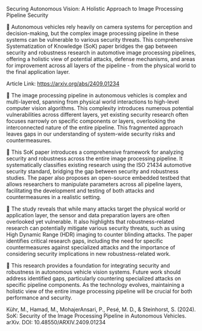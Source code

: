 Securing Autonomous Vision: A Holistic Approach to Image Processing Pipeline Security

📌 Autonomous vehicles rely heavily on camera systems for perception and decision-making, but the complex image processing pipeline in these systems can be vulnerable to various security threats. This comprehensive Systematization of Knowledge (SoK) paper bridges the gap between security and robustness research in automotive image processing pipelines, offering a holistic view of potential attacks, defense mechanisms, and areas for improvement across all layers of the pipeline - from the physical world to the final application layer.

Article Link: https://arxiv.org/abs/2409.01234

🔹 The image processing pipeline in autonomous vehicles is complex and multi-layered, spanning from physical world interactions to high-level computer vision algorithms. This complexity introduces numerous potential vulnerabilities across different layers, yet existing security research often focuses narrowly on specific components or layers, overlooking the interconnected nature of the entire pipeline. This fragmented approach leaves gaps in our understanding of system-wide security risks and countermeasures.

🔹 This SoK paper introduces a comprehensive framework for analyzing security and robustness across the entire image processing pipeline. It systematically classifies existing research using the ISO 21434 automotive security standard, bridging the gap between security and robustness studies. The paper also proposes an open-source embedded testbed that allows researchers to manipulate parameters across all pipeline layers, facilitating the development and testing of both attacks and countermeasures in a realistic setting.

🔹 The study reveals that while many attacks target the physical world or application layer, the sensor and data preparation layers are often overlooked yet vulnerable. It also highlights that robustness-related research can potentially mitigate various security threats, such as using High Dynamic Range (HDR) imaging to counter blinding attacks. The paper identifies critical research gaps, including the need for specific countermeasures against specialized attacks and the importance of considering security implications in new robustness-related work.

🔹 This research provides a foundation for integrating security and robustness in autonomous vehicle vision systems. Future work should address identified gaps, particularly countering specialized attacks on specific pipeline components. As the technology evolves, maintaining a holistic view of the entire image processing pipeline will be crucial for both performance and security.

Kühr, M., Hamad, M., MohajerAnsari, P., Pesé, M. D., & Steinhorst, S. (2024). SoK: Security of the Image Processing Pipeline in Autonomous Vehicles. arXiv. DOI: 10.48550/ARXIV.2409.01234